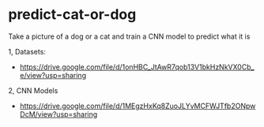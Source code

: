 # predict-cat-or-dog

Take a picture of a dog or a cat and train a CNN model to predict what it is

1, Datasets: 
- https://drive.google.com/file/d/1onHBC_JtAwR7qob13V1bkHzNkVX0Cb_e/view?usp=sharing


2, CNN Models
- https://drive.google.com/file/d/1MEgzHxKq8ZuoJLYvMCFWJTfb2ONpwDcM/view?usp=sharing
